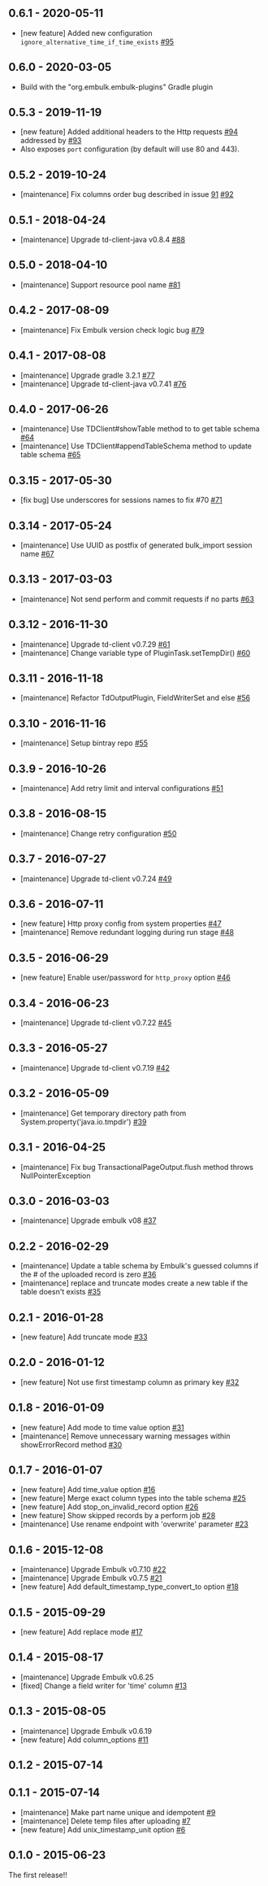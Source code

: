 ## 0.6.1 - 2020-05-11
* [new feature] Added new configuration `ignore_alternative_time_if_time_exists` [#95](https://github.com/treasure-data/embulk-output-td/pull/95)

## 0.6.0 - 2020-03-05
* Build with the "org.embulk.embulk-plugins" Gradle plugin

## 0.5.3 - 2019-11-19
* [new feature] Added additional headers to the Http requests [#94](https://github.com/treasure-data/embulk-output-td/pul/94) addressed by [#93](https://github.com/treasure-data/embulk-output-td/issues/93)
* Also exposes `port` configuration (by default will use 80 and 443). 

## 0.5.2 - 2019-10-24
* [maintenance] Fix columns order bug described in issue [91](https://github.com/treasure-data/embulk-output-td/issues/91) [#92](https://github.com/treasure-data/embulk-output-td/pull/92)

## 0.5.1 - 2018-04-24
* [maintenance] Upgrade td-client-java v0.8.4 [#88](https://github.com/treasure-data/embulk-output-td/pull/88)

## 0.5.0 - 2018-04-10

* [maintenance] Support resource pool name [#81](https://github.com/treasure-data/embulk-output-td/pull/81)

## 0.4.2 - 2017-08-09

* [maintenance] Fix Embulk version check logic bug [#79](https://github.com/treasure-data/embulk-output-td/pull/79)

## 0.4.1 - 2017-08-08

* [maintenance] Upgrade gradle 3.2.1 [#77](https://github.com/treasure-data/embulk-output-td/pull/77)
* [maintenance] Upgrade td-client-java v0.7.41 [#76](https://github.com/treasure-data/embulk-output-td/pull/76)

## 0.4.0 - 2017-06-26

* [maintenance] Use TDClient#showTable method to to get table schema [#64](https://github.com/treasure-data/embulk-output-td/pull/64)
* [maintenance] Use TDClient#appendTableSchema method to update table schema [#65](https://github.com/treasure-data/embulk-output-td/pull/65)

## 0.3.15 - 2017-05-30

* [fix bug] Use underscores for sessions names to fix #70 [#71](https://github.com/treasure-data/embulk-output-td/pull/71)

## 0.3.14 - 2017-05-24

* [maintenance] Use UUID as postfix of generated bulk_import session name [#67](https://github.com/treasure-data/embulk-output-td/pull/67)

## 0.3.13 - 2017-03-03

* [maintenance] Not send perform and commit requests if no parts [#63](https://github.com/treasure-data/embulk-output-td/pull/63)

## 0.3.12 - 2016-11-30

* [maintenance] Upgrade td-client v0.7.29 [#61](https://github.com/treasure-data/embulk-output-td/pull/61)
* [maintenance] Change variable type of PluginTask.setTempDir() [#60](https://github.com/treasure-data/embulk-output-td/pull/60)

## 0.3.11 - 2016-11-18

* [maintenance] Refactor TdOutputPlugin, FieldWriterSet and else [#56](https://github.com/treasure-data/embulk-output-td/pull/56)

## 0.3.10 - 2016-11-16

* [maintenance] Setup bintray repo [#55](https://github.com/treasure-data/embulk-output-td/pull/55)

## 0.3.9 - 2016-10-26

* [maintenance] Add retry limit and interval configurations [#51](https://github.com/treasure-data/embulk-output-td/pull/51)

## 0.3.8 - 2016-08-15

* [maintenance] Change retry configuration [#50](https://github.com/treasure-data/embulk-output-td/pull/50)

## 0.3.7 - 2016-07-27

* [maintenance] Upgrade td-client v0.7.24 [#49](https://github.com/treasure-data/embulk-output-td/pull/49)

## 0.3.6 - 2016-07-11

* [new feature] Http proxy config from system properties [#47](https://github.com/treasure-data/embulk-output-td/pull/47)
* [maintenance] Remove redundant logging during run stage [#48](https://github.com/treasure-data/embulk-output-td/pull/48)

## 0.3.5 - 2016-06-29

* [new feature] Enable user/password for `http_proxy` option [#46](https://github.com/treasure-data/embulk-output-td/pull/46)

## 0.3.4 - 2016-06-23

* [maintenance] Upgrade td-client v0.7.22 [#45](https://github.com/treasure-data/embulk-output-td/pull/45)

## 0.3.3 - 2016-05-27

* [maintenance] Upgrade td-client v0.7.19 [#42](https://github.com/treasure-data/embulk-output-td/pull/42)

## 0.3.2 - 2016-05-09

* [maintenance] Get temporary directory path from System.property('java.io.tmpdir') [#39](https://github.com/treasure-data/embulk-output-td/pull/39)

## 0.3.1 - 2016-04-25

* [maintenance] Fix bug TransactionalPageOutput.flush method throws NullPointerException

## 0.3.0 - 2016-03-03

* [maintenance] Upgrade embulk v08 [#37](https://github.com/treasure-data/embulk-output-td/pull/37)

## 0.2.2 - 2016-02-29

* [maintenance] Update a table schema by Embulk's guessed columns if the # of the uploaded record is zero [#36](https://github.com/treasure-data/embulk-output-td/pull/36)
* [maintenance] replace and truncate modes create a new table if the table doesn't exists [#35](https://github.com/treasure-data/embulk-output-td/pull/35)

## 0.2.1 - 2016-01-28

* [new feature] Add truncate mode [#33](https://github.com/treasure-data/embulk-output-td/pull/33)

## 0.2.0 - 2016-01-12

* [new feature] Not use first timestamp column as primary key [#32](https://github.com/treasure-data/embulk-output-td/pull/32)

## 0.1.8 - 2016-01-09

* [new feature] Add mode to time value option  [#31](https://github.com/treasure-data/embulk-output-td/pull/31)
* [maintenance] Remove unnecessary warning messages within showErrorRecord method [#30](https://github.com/treasure-data/embulk-output-td/pull/30)

## 0.1.7 - 2016-01-07

* [new feature] Add time_value option  [#16](https://github.com/treasure-data/embulk-output-td/pull/16)
* [new feature] Merge exact column types into the table schema [#25](https://github.com/treasure-data/embulk-output-td/pull/25)
* [new feature]	Add stop_on_invalid_record option [#26](https://github.com/treasure-data/embulk-output-td/pull/26)
* [new feature] Show skipped records by a perform job [#28](https://github.com/treasure-data/embulk-output-td/pull/28)
* [maintenance] Use rename endpoint with 'overwrite' parameter [#23](https://github.com/treasure-data/embulk-output-td/pull/23)

## 0.1.6 - 2015-12-08

* [maintenance] Upgrade Embulk v0.7.10 [#22](https://github.com/treasure-data/embulk-output-td/pull/22)
* [maintenance] Upgrade Embulk v0.7.5 [#21](https://github.com/treasure-data/embulk-output-td/pull/21)
* [new feature] Add default_timestamp_type_convert_to option [#18](https://github.com/treasure-data/embulk-output-td/pull/18)

## 0.1.5 - 2015-09-29

* [new feature] Add replace mode [#17](https://github.com/treasure-data/embulk-output-td/pull/17)

## 0.1.4 - 2015-08-17

* [maintenance] Upgrade Embulk v0.6.25
* [fixed] Change a field writer for 'time' column [#13](https://github.com/treasure-data/embulk-output-td/pull/13)


## 0.1.3 - 2015-08-05

* [maintenance] Upgrade Embulk v0.6.19
* [new feature] Add column_options [#11](https://github.com/treasure-data/embulk-output-td/pull/11)

## 0.1.2 - 2015-07-14

## 0.1.1 - 2015-07-14

* [maintenance] Make part name unique and idempotent [#9](https://github.com/treasure-data/embulk-output-td/pull/9)
* [maintenance] Delete temp files after uploading [#7](https://github.com/treasure-data/embulk-output-td/pull/7)
* [new feature] Add unix_timestamp_unit option [#6](https://github.com/treasure-data/embulk-output-td/pull/6)

## 0.1.0 - 2015-06-23

The first release!!
